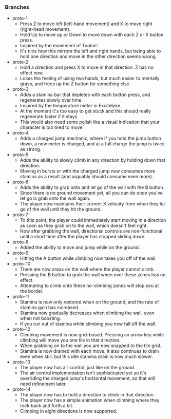 ### Branches

- proto-1
  - Press Z to move left (left-hand movement) and X to move right (right-head movement).
  - Hold Up to move up or Down to move down with each Z or X button press.
  - Inspired by the movement of Toobin'.
  - It's nice how this mirrors the left and right hands, but being able to hold one direction and move in the other direction seems wrong.
- proto-2
  - Hold a direction and press X to move in that direction. Z has no effect now.
  - Loses the feeling of using two hands, but much easier to mentally grasp, and frees up the Z button for something else.
- proto-3
  - Adds a stamina bar that depletes with each button press, and regenerates slowly over time.
  - Inspired by the temperature meter in Excitebike.
  - At the moment it's too easy to get stuck and this should really regenerate faster if it stays.
  - This would also need some polish like a visual indication that your character is too tired to move.
- proto-4
  - Adds a charged jump mechanic, where if you hold the jump button down, a new meter is charged, and at a full charge the jump is twice as strong.
- proto-5
  - Adds the ability to slowly climb in any direction by holding down that direction.
  - Moving in bursts or with the charged jump now consumes more stamina as a result (and arguably should consume even more).
- proto-6
  - Adds the ability to grab onto and let go of the wall with the B button.
  - Since there is no ground movement yet, all you can do once you've let go is grab onto the wall again.
  - The player now maintains their current X velocity from when they let go of the wall until they hit the ground.
- proto-7
  - To this point, the player could immediately start moving in a direction as soon as they grab on to the wall, which doesn't feel right.
  - Now after grabbing the wall, directional controls are non-functional until a short time after the player has stopped sliding down.
- proto-8
  - Added the ability to move and jump while on the ground.
- proto-9
  - Hitting the A button while climbing now takes you off of the wall.
- proto-10
  - There are now areas on the wall where the player cannot climb.
  - Pressing the B button to grab the wall when over these zones has no effect.
  - Attempting to climb onto these no-climbing zones will stop you at the border.
- proto-11
  - Stamina is now only restored when on the ground, and the rate of stamina gain has increased.
  - Stamina now gradually decreases when climbing the wall, even when not boosting.
  - If you run out of stamina while climbing you now fall off the wall.
- proto-12
  - Climbing movement is now grid-based. Pressing an arrow key while climbing will move you one tile in that direction.
  - When grabbing on to the wall you are now snapped to the tile grid.
  - Stamina is now drained with each move. It also continues to drain even when still, but this idle stamina drain is now much slower.
- proto-13
  - The player now has air control, just like on the ground.
  - The air control implementation isn't sophisticated yet so it's overriding the charged jump's horizontal movement, so that will need refinement later.
- proto-14
  - The player now has to hold a direction to climb in that direction.
  - The player now has a simple animation when climbing where they rock back and forth a bit.
  - Climbing in eight directions is now supported.
